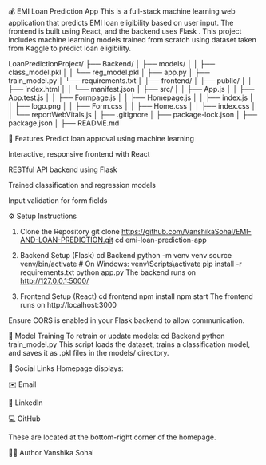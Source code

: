 💰 EMI Loan Prediction App
This is a full-stack machine learning web application that predicts EMI loan eligibility based on user input. 
The frontend is built using React, and the backend uses Flask .
This project includes machine learning models trained from scratch using  dataset taken from Kaggle to predict loan eligibility.

LoanPredictionProject/
├── Backend/
│   ├── models/
│   │   ├── class_model.pkl
│   │   └── reg_model.pkl
│   ├── app.py
│   ├── train_model.py
│   └── requirements.txt
│
├── frontend/
│   ├── public/
│   │   ├── index.html
│   │   └── manifest.json
│   ├── src/
│   │   ├── App.js
│   │   ├── App.test.js
│   │   ├── Formpage.js
│   │   ├── Homepage.js
│   │   ├── index.js
│   │   ├── logo.png
│   │   ├── Form.css
│   │   ├── Home.css
│   │   ├── index.css
│   │   └── reportWebVitals.js
│   ├── .gitignore 
│   ├── package-lock.json
│   ├── package.json
│
├── README.md 



🚀 Features
Predict loan approval using machine learning

Interactive, responsive frontend with React

RESTful API backend using Flask

Trained classification and regression models

Input validation for form fields


⚙️ Setup Instructions

1. Clone the Repository
git clone https://github.com/VanshikaSohal/EMI-AND-LOAN-PREDICTION.git
cd emi-loan-prediction-app

2. Backend Setup (Flask)
cd Backend
python -m venv venv
source venv/bin/activate      # On Windows: venv\Scripts\activate
pip install -r requirements.txt
python app.py
The backend runs on http://127.0.0.1:5000/

3. Frontend Setup (React)
cd frontend
npm install
npm start
The frontend runs on http://localhost:3000

Ensure CORS is enabled in your Flask backend to allow communication.

🧠 Model Training
To retrain or update models:
cd Backend
python train_model.py
This script loads the dataset, trains a classification model, and saves it as .pkl files in the models/ directory.

🔗 Social Links
Homepage displays:

✉️ Email

💼 LinkedIn

💻 GitHub

These are located at the bottom-right corner of the homepage.


🙋‍♀️ Author
Vanshika Sohal



